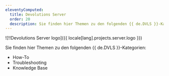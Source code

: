 ```yaml
---
eleventyComputed:
  title: Devolutions Server
  order: 20
  description: Sie finden hier Themen zu den folgenden {{ de.DVLS }}-Kategorien:':' How-To, Troubleshooting und Knowledge Base Themen.
---
```

![!!Devolutions Server logo]({{ locale[lang].projects.server.logo }})

Sie finden hier Themen zu den folgenden {{ de.DVLS }}-Kategorien:  

- How-To 
- Troubleshooting 
- Knowledge Base 